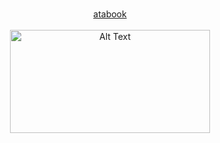 <p align="center">
  <b> </b><br>
  <a href="https://6ig.atabook.org/"> atabook  </a> 
  <br><br>
  <img src="https://encrypted-tbn0.gstatic.com/images?q=tbn:ANd9GcTv_2-SBE3G6TQp6LViK3mvkKa6owQmpDnsKw&usqp=CAU" alt="Alt Text" width="320" height="165"
</p>
